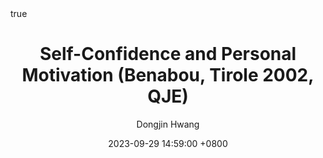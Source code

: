 ---
title: Self-Confidence and Personal Motivation (Benabou, Tirole 2002, QJE)
author: Dongjin Hwang
date: 2023-09-29 14:59:00 +0800
categories: [논문리뷰, Economics]
tags: [micro theory, behavioral economics, self cofidence, self deception, motivation, qje, time inconsistency]
math: true
mermaid: true
toc: true
toc_sticky: true
pin: true
---